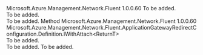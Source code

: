 <Type Name="IWithQueryStringIncluded&lt;ReturnT&gt;" FullName="Microsoft.Azure.Management.Network.Fluent.ApplicationGatewayRedirectConfiguration.Definition.IWithQueryStringIncluded&lt;ReturnT&gt;">
  <TypeSignature Language="C#" Value="public interface IWithQueryStringIncluded&lt;ReturnT&gt;" />
  <TypeSignature Language="ILAsm" Value=".class public interface auto ansi abstract IWithQueryStringIncluded`1&lt;ReturnT&gt;" />
  <TypeSignature Language="DocId" Value="T:Microsoft.Azure.Management.Network.Fluent.ApplicationGatewayRedirectConfiguration.Definition.IWithQueryStringIncluded`1" />
  <TypeSignature Language="VB.NET" Value="Public Interface IWithQueryStringIncluded(Of ReturnT)" />
  <TypeSignature Language="F#" Value="type IWithQueryStringIncluded&lt;'ReturnT&gt; = interface" />
  <AssemblyInfo>
    <AssemblyName>Microsoft.Azure.Management.Network.Fluent</AssemblyName>
    <AssemblyVersion>1.0.0.60</AssemblyVersion>
  </AssemblyInfo>
  <TypeParameters>
    <TypeParameter Name="ReturnT" />
  </TypeParameters>
  <Interfaces />
  <Docs>
    <typeparam name="ReturnT">To be added.</typeparam>
    <summary>To be added.</summary>
    <remarks>To be added.</remarks>
  </Docs>
  <Members>
    <Member MemberName="WithQueryStringIncluded">
      <MemberSignature Language="C#" Value="public Microsoft.Azure.Management.Network.Fluent.ApplicationGatewayRedirectConfiguration.Definition.IWithAttach&lt;ReturnT&gt; WithQueryStringIncluded ();" />
      <MemberSignature Language="ILAsm" Value=".method public hidebysig newslot virtual instance class Microsoft.Azure.Management.Network.Fluent.ApplicationGatewayRedirectConfiguration.Definition.IWithAttach`1&lt;!ReturnT&gt; WithQueryStringIncluded() cil managed" />
      <MemberSignature Language="DocId" Value="M:Microsoft.Azure.Management.Network.Fluent.ApplicationGatewayRedirectConfiguration.Definition.IWithQueryStringIncluded`1.WithQueryStringIncluded" />
      <MemberSignature Language="VB.NET" Value="Public Function WithQueryStringIncluded () As IWithAttach(Of ReturnT)" />
      <MemberSignature Language="F#" Value="abstract member WithQueryStringIncluded : unit -&gt; Microsoft.Azure.Management.Network.Fluent.ApplicationGatewayRedirectConfiguration.Definition.IWithAttach&lt;'ReturnT&gt;" Usage="iWithQueryStringIncluded.WithQueryStringIncluded " />
      <MemberType>Method</MemberType>
      <AssemblyInfo>
        <AssemblyName>Microsoft.Azure.Management.Network.Fluent</AssemblyName>
        <AssemblyVersion>1.0.0.60</AssemblyVersion>
      </AssemblyInfo>
      <ReturnValue>
        <ReturnType>Microsoft.Azure.Management.Network.Fluent.ApplicationGatewayRedirectConfiguration.Definition.IWithAttach&lt;ReturnT&gt;</ReturnType>
      </ReturnValue>
      <Parameters />
      <Docs>
        <summary>To be added.</summary>
        <returns>To be added.</returns>
        <remarks>To be added.</remarks>
      </Docs>
    </Member>
  </Members>
</Type>